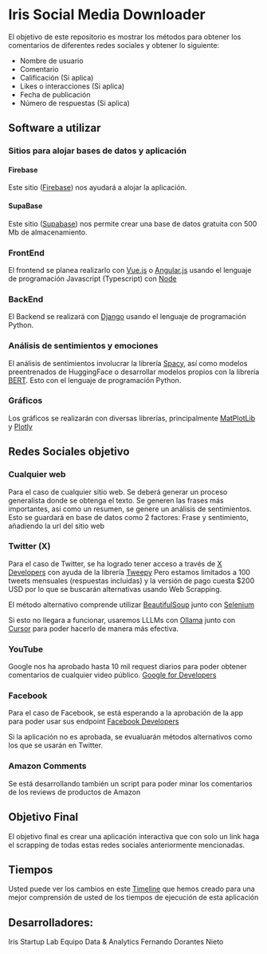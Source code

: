 # Iris Social Media Downloader

El objetivo de este repositorio es mostrar los métodos para obtener los 
comentarios de diferentes redes sociales y obtener lo siguiente:

- Nombre de usuario
- Comentario
- Calificación (Si aplica)
- Likes o interacciones (Si aplica)
- Fecha de publicación
- Número de respuestas (Si aplica)

## Software a utilizar
### Sitios para alojar bases de datos y aplicación
#### Firebase
Este sitio ([Firebase](https://firebase.google.com))  nos ayudará a alojar la aplicación. 


#### SupaBase
Este sitio ([Supabase](https://supabase.com/)) nos permite crear una base de datos gratuita con 500 Mb de almacenamiento.


### FrontEnd
El frontend se planea realizarlo con [Vue.js](https://vuejs.org/) o [Angular.js](https://angular.dev/) usando el lenguaje de programación Javascript (Typescript) con [Node](https://nodejs.org)

### BackEnd
El Backend se realizará con [Django](https://www.djangoproject.com/) usando el lenguaje de programación Python.


### Análisis de sentimientos y emociones
El análisis de sentimientos involucrar la librería [Spacy](https://spacy.io/), así como modelos preentrenados de HuggingFace o 
desarrollar modelos propios con la librería [BERT](https://huggingface.co/docs/transformers/en/model_doc/bert).
Esto con el lenguaje de programación Python.

### Gráficos
Los gráficos se realizarán con diversas librerías, principalmente [MatPlotLib](https://matplotlib.org/) y [Plotly](https://plotly.com/) 

## Redes Sociales objetivo
### Cualquier web 
Para el caso de cualquier sitio web. 
Se deberá generar un proceso generalista donde se obtenga el texto.
Se generen las frases más importantes, así como un resumen, se genere un análisis de sentimientos.
Esto se guardará en base de datos como 2 factores: Frase y sentimiento, añadiendo la url del sitio web 

### Twitter (X)
Para el caso de Twitter, se ha logrado tener acceso a través de 
[X Developers](https://developer.x.com/en) con ayuda de la librería
[Tweepy](https://www.tweepy.org/)
Pero estamos limitados a 100 tweets mensuales (respuestas incluídas) y la versión
de pago cuesta $200 USD por lo que se buscarán alternativas usando Web Scrapping.

El método alternativo comprende utilizar 
[BeautifulSoup](https://pypi.org/project/beautifulsoup4/) junto con [Selenium](https://www.selenium.dev/)

Si esto no llegara a funcionar, usaremos LLLMs con 
[Ollama](https://ollama.com/) junto con [Cursor](https://www.anthropic.com/) para poder hacerlo de manera más efectiva.





### YouTube
Google nos ha aprobado hasta 10 mil request diarios para poder 
obtener comentarios de cualquier video público.
[Google for Developers](https://console.developers.google.com/)


### Facebook
Para el caso de Facebook, se está esperando a la aprobación de la app 
para poder usar sus endpoint
[Facebook Developers](https://developers.facebook.com)

Si la aplicación no es aprobada, se evualuarán métodos alternativos como los que se usarán en Twitter.

### Amazon Comments
Se está desarrollando también un script para poder minar los comentarios de los reviews de productos de Amazon

## Objetivo Final
El objetivo final es crear una aplicación interactiva que con solo un link 
haga el scrapping de todas estas redes sociales anteriormente mencionadas.
 


## Tiempos
Usted puede ver los cambios en este [Timeline](./Timeline.md) que hemos creado para una mejor comprensión de usted de los tiempos de ejecución de esta aplicación

## Desarrolladores:
Iris Startup Lab
Equipo Data & Analytics
Fernando Dorantes Nieto